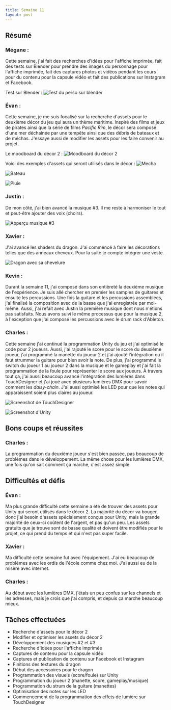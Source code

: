 ```yaml
---
title: Semaine 11
layout: post
---
```


## Résumé

### Mégane :

Cette semaine, j'ai fait des recherches d'idées pour l'affiche imprimée, fait des tests sur Blender pour prendre des images du personnage pour l'affiche imprimée, fait des captures photos et vidéos pendant les cours pour du contenu pour la capsule vidéo et fait des publications sur Instagram et Facebook.

Test sur Blender :
![Test du perso sur blender](../medias/dragon_behind.png)

### Évan :

Cette semaine, je me suis focalisé sur la recherche d'assets pour le deuxième décor du jeu qui aura un thème maritime. Inspiré des films et jeux de pirates ainsi que la série de films _Pacific Rim_, le décor sera composé d'une mer déchaînée par une tempête ainsi que des débris de bateaux et de méchas. J'essaye aussi de modifier les assets pour les faire convenir au projet.

Le moodboard du décor 2 :
![Moodboard du décor 2](../medias/moodboard.png)

Voici des exemples d'assets qui seront utilisés dans le décor :
![Mecha](../medias/mecha_asset.png)

![Bateau](../medias/bateau.png)

![Pluie](../medias/pluie.png)

### Justin :

De mon côté, j'ai bien avancé la musique #3. Il me reste à harmoniser le tout et peut-être ajouter des voix (choirs).

![Apperçu musique #3](../medias/audition_musique3.PNG)

### Xavier :

J'ai avancé les shaders du dragon. J'ai commencé à faire les décorations telles que des anneaux cheveux. Pour la suite je compte intégrer une veste.

![Dragon avec sa chevelure](../medias/DragonCheveux.JPG)

### Kevin :

Durant la semaine 11, j'ai composé dans son entièreté la deuxième musique de l'expérience. Je suis allé chercher en premier les samples de guitares et ensuite les percussions. Une fois la guitare et les percussions assemblées, j'ai finalisé la composition avec de la basse que j'ai enregistrée par moi-même. Aussi, j'ai refait avec Justin la première musique dont nous n'étions pas satisfaits. Nous avons suivi le même processus que pour la musique 2, à l'exception que j'ai composé les percussions avec le drum rack d'Ableton.

### Charles :

Cette semaine j'ai continué la programmation Unity du jeu et j'ai optimisé le code pour 2 joueurs. Aussi, j'ai rajouté le score pour le score du deuxième joueur, j'ai programmé la manette du joueur 2 et j'ai ajouté l'intégration ou il faut strummer la guitare pour bien avoir la note. De plus, j'ai programmé le switch du joueur 1 au joueur 2 dans la musique et le gameplay et j'ai fait la programmation de la foule pour représenter le score aux joueurs. À travers tout ça, j'ai aussi beaucoup avancé l'intégration des lumières dans TouchDesigner et j'ai joué avec plusieurs lumières DMX pour savoir comment les _daisy-chain_. J'ai aussi optimisé les LED pour que les notes qui apparaissent soient plus claires au joueur.

![Screenshot de TouchDesigner](../medias/charles_sem11_td.png)

![Screenshot d'Unity](../medias/charles_sem11_unity.png)

## Bons coups et réussites

### Charles :

La programmation du deuxième joueur s'est bien passée, pas beaucoup de problèmes dans le développement. La même chose pour les lumières DMX, une fois qu'on sait comment ça marche, c'est assez simple.

## Difficultés et défis

### Évan :

Ma plus grande difficulté cette semaine a été de trouver des assets pour Unity qui seront utilisés dans le décor 2. La majorité du décor va bouger, donc j'ai besoin d'assets spécialement conçus pour Unity, mais la grande majorité de ceux-ci coûtent de l'argent, et pas qu'un peu. Les assets gratuits que je trouve sont de basse qualité et doivent être modifiés pour le projet, ce qui prend du temps et qui n'est pas super facile.

### Xavier :

Ma difficulté cette semaine fut avec l'équipement. J'ai eu beaucoup de problèmes avec les ordis de l'école comme chez moi. J'ai aussi eu de la misère avec internet.

### Charles :

Au début avec les lumières DMX, j'étais un peu confus sur les channels et les adresses, mais je crois que j'ai compris, et depuis ça marche beaucoup mieux.

## Tâches effectuées

- Recherche d'assets pour le décor 2
- Modifier et optimiser les assets du décor 2
- Développement des musiques #2 et #3
- Recherche d'idées pour l'affiche imprimée
- Captures de contenu pour la capsule vidéo
- Captures et publication de contenu sur Facebook et Instagram
- Finitions des textures du dragon
- Début des accessoires pour le dragon
- Programmation des visuels (score/foule) sur Unity
- Programmation du joueur 2 (manette, score, gameplay/musique)
- Programmation du strum de la guitare (manettes)
- Optimisation des notes sur les LED
- Commencement de la programmation des effets de lumière sur TouchDesigner
